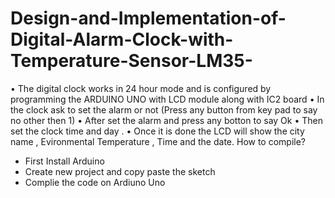 # Design-and-Implementation-of-Digital-Alarm-Clock-with-Temperature-Sensor-LM35-

• The digital clock works in 24 hour mode and is configured by programming the ARDUINO UNO with LCD
module along with IC2 board
• In the clock ask to set the alarm or not (Press any button from key pad to say no other then 1)
• After set the alarm and press any botton to say Ok
• Then set the clock time and day .
• Once it is done the LCD will show the city name , Evironmental Temperature , Time and the date.
How to compile?
- First Install Arduino
- Create new project and copy paste the sketch
- Complie the code on Ardiuno Uno
